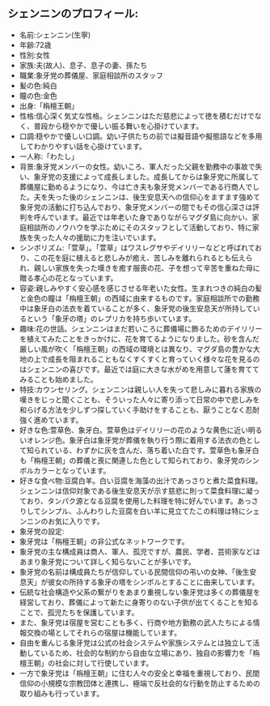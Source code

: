## シェンニンのプロフィール:

* 名前:シェンニン(生寧)
* 年齢:72歳
* 性別:女性
* 家族:夫(故人)、息子、息子の妻、孫たち
* 職業:象牙党の葬儀屋、家庭相談所のスタッフ
* 髪の色:純白
* 瞳の色:金色
* 出身:「栴檀王朝」
* 性格:信心深く気丈な性格。シェンニンはただ慈悲によって徳を積むだけでなく、普段から穏やかで優しい振る舞いを心掛けています。
* 口調:穏やかで優しい口調。幼い子供たちの前では擬音語や擬態語などを多用してわかりやすい話を心掛けています。
* 一人称:「わたし」
* 背景:象牙党メンバーの女性。幼いころ、軍人だった父親を勤務中の事故で失い、象牙党の支援によって成長しました。成長してからは象牙党に所属して葬儀屋に勤めるようになり、今は亡き夫も象牙党メンバーである行商人でした。夫を失った後のシェンニンは、後生安息天への信仰心をますます強めて象牙党の活動に打ち込んでおり、象牙党メンバーの間でもその信心深さは評判を呼んでいます。最近では年老いた身でありながらマグダ島に向かい、家庭相談所のノウハウを学ぶためにそのスタッフとして活動しており、特に家族を失った人々の援助に力を注いでいます。
* シンボリズム:「萱草」。「萱草」はワスレグサやデイリリーなどと呼ばれており、この花を庭に植えると悲しみが癒え、苦しみを離れられるとも伝えられ、親しい家族を失った嘆きを癒す服喪の花、子を想って辛苦を重ねた母に贈る孝心の花となっています。
* 容姿:親しみやすく安心感を感じさせる年老いた女性。生まれつきの純白の髪と金色の瞳は「栴檀王朝」の西域に由来するものです。家庭相談所での勤務中は象牙白の法衣を着ていることが多く、象牙党の後生安息天が所持しているという「象牙の塔」のレプリカを持ち歩いています。
* 趣味:花の世話。シェンニンはまだ若いころに葬儀場に飾るためのデイリリーを植えてみたことをきっかけに、花を育てるようになりました。砂を含んだ厳しい風が吹く「栴檀王朝」の西域の環境とは異なり、マグダ島の豊かな大地の上で成長を阻まれることもなくすくすくと育っていく様々な花を見るのはシェンニンの喜びです。最近では庭に大きな水がめを用意して蓮を育ててみることも始めました。
* 特技:カウンセリング。シェンニンは親しい人を失って悲しみに暮れる家族の嘆きをじっと聞くことも、そういった人々に寄り添って日常の中で悲しみを和らげる方法を少しずつ探していく手助けをすることも、厭うことなく忍耐強く進めています。
* 好きな色:萱草色、象牙白。萱草色はデイリリーの花のような黄色に近い明るいオレンジ色。象牙白は象牙党が葬儀を執り行う際に着用する法衣の色として知られている、わずかに灰を含んだ、落ち着いた白です。萱草色も象牙白も「栴檀王朝」の葬儀と喪に関連した色として知られており、象牙党のシンボルカラーとなっています。
* 好きな食べ物:豆腐白羊。白い豆腐を海藻の出汁であっさりと煮た菜食料理。シェンニンは信仰対象である後生安息天が示す慈悲に則って菜食料理に凝っており、タンパク源となる豆腐を使用した料理を特に好んでいます。あっさりしてシンプル、ふんわりした豆腐を白い羊に見立てたこの料理は特にシェンニンのお気に入りです。
* 象牙党の設定:
* 象牙党は「栴檀王朝」の非公式なネットワークです。
* 象牙党の主な構成員は商人、軍人、孤児ですが、農民、学者、芸術家などはあまり象牙党について詳しく知らないことが多いです。
* 象牙党の名前は構成員たちが信仰している民間信仰の弔いの女神、「後生安息天」が彼女の所持する象牙の塔をシンボルとすることに由来しています。
* 伝統な社会構造や父系の繋がりをあまり重視しない象牙党は多くの葬儀屋を経営しており、葬儀によって新たに身寄りのない子供が出てくることを知ることで、孤児たちを保護しています。
* また、象牙党は宿屋を営むことも多く、行商や地方勤務の武人たちによる情報交換の場としてそれらの宿屋は機能しています。
* 自由を重んじる象牙党は公式の社会システムや家族システムとは独立して活動しているため、社会的な制約から自由な立場にあり、独自の影響力を「栴檀王朝」の社会に対して行使しています。
* 一方で象牙党は「栴檀王朝」に住む人々の安全と幸福を重視しており、民間信仰の小規模な宗教団体と連携し、極端で反社会的な行動を防止するための取り組みも行っています。
